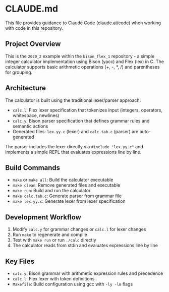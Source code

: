# CLAUDE.md

This file provides guidance to Claude Code (claude.ai/code) when working with code in this repository.

## Project Overview

This is the `2020_2` example within the `bison_flex_1` repository - a simple integer calculator implementation using Bison (yacc) and Flex (lex) in C. The calculator supports basic arithmetic operations (+, -, *, /) and parentheses for grouping.

## Architecture

The calculator is built using the traditional lexer/parser approach:
- `calc.l`: Flex lexer specification that tokenizes input (integers, operators, whitespace, newlines)
- `calc.y`: Bison parser specification that defines grammar rules and semantic actions
- Generated files: `lex.yy.c` (lexer) and `calc.tab.c` (parser) are auto-generated

The parser includes the lexer directly via `#include "lex.yy.c"` and implements a simple REPL that evaluates expressions line by line.

## Build Commands

- `make` or `make all`: Build the calculator executable
- `make clean`: Remove generated files and executable
- `make run`: Build and run the calculator
- `make calc.tab.c`: Generate parser from grammar file
- `make lex.yy.c`: Generate lexer from lexer specification

## Development Workflow

1. Modify `calc.y` for grammar changes or `calc.l` for lexer changes
2. Run `make` to regenerate and compile
3. Test with `make run` or run `./calc` directly
4. The calculator reads from stdin and evaluates expressions line by line

## Key Files

- `calc.y`: Bison grammar with arithmetic expression rules and precedence
- `calc.l`: Flex lexer with token definitions
- `Makefile`: Build configuration using gcc with `-ly -lm` flags